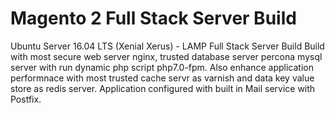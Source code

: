 # Magento 2 Full Stack Server Build
Ubuntu Server 16.04 LTS (Xenial Xerus) - LAMP Full Stack Server Build
Build with most secure web server nginx, trusted database server percona mysql server with run dynamic php script php7.0-fpm.
Also enhance application performnace with most trusted cache servr as varnish and data key value store as redis server.
Application configured with built in Mail service with Postfix.
